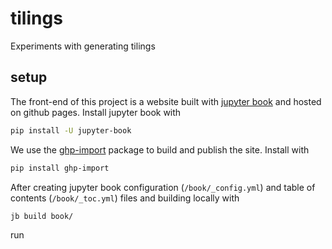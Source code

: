 # tilings
Experiments with generating tilings

## setup
The front-end of this project is a website built with [jupyter book](https://jupyterbook.org/intro.html) and hosted on github pages. Install jupyter book with
```sh
pip install -U jupyter-book
```
We use the [ghp-import](https://github.com/c-w/ghp-import) package to build and publish the site. Install with
```sh
pip install ghp-import
```
After creating jupyter book configuration (`/book/_config.yml`) and table of contents (`/book/_toc.yml`) files and building locally with
```sh
jb build book/
```
run
```sh

```